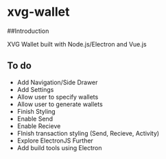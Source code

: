 # xvg-wallet

##Introduction

XVG Wallet built with Node.js/Electron and Vue.js


## To do

- Add Navigation/Side Drawer
- Add Settings
- Allow user to specify wallets
- Allow user to generate wallets
- Finish Styling
- Enable Send
- Enable Recieve
- FInish transaction styling (Send, Recieve, Activity)
- Explore ElectronJS Further
- Add build tools using Electron 
